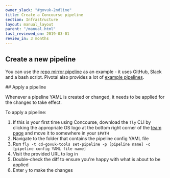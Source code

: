 ```yaml
---
owner_slack: "#govuk-2ndline"
title: Create a Concourse pipeline
section: Infrastructure
layout: manual_layout
parent: "/manual.html"
last_reviewed_on: 2019-03-01
review_in: 3 months
---
```


## Create a new pipeline

You can use the [repo mirror pipeline](https://github.com/alphagov/govuk-repo-mirror/blob/master/concourse.yml) as an example - it uses GitHub, Slack and a bash script. Pivotal also provides a lot of [example pipelines](https://github.com/pivotalservices/concourse-pipeline-samples).

## Apply a pipeline

Whenever a pipeline YAML is created or changed, it needs to be applied for the changes to take effect.

To apply a pipeline:

1. If this is your first time using Concourse, download the `fly` CLI by clicking the appropriate OS logo at the bottom right corner of the [team page](https://cd.gds-reliability.engineering/teams/govuk-tools) and move it to somewhere in your `$PATH`
2. Navigate to the folder that contains the pipeline config YAML file
3. Run `fly -t cd-govuk-tools set-pipeline -p [pipeline name] -c [pipeline config YAML file name]`
4. Visit the provided URL to log in
5. Double-check the diff to ensure you're happy with what is about to be applied
6. Enter `y` to make the changes
